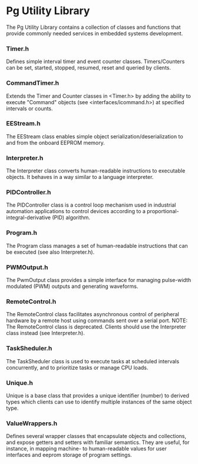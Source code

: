 # Pg Utility Library
The Pg Utility Library contains a collection of classes and functions that provide commonly needed services in embedded systems development.

### Timer.h
Defines simple interval timer and event counter classes. Timers/Counters can be set, started, stopped, resumed, reset and queried by clients.

### CommandTimer.h
Extends the Timer and Counter classes in <Timer.h> by adding the ability to execute "Command" objects (see <interfaces/icommand.h>) at specified intervals or counts.

### EEStream.h 
The EEStream class enables simple object serialization/deserialization to and from the onboard EEPROM memory.

### Interpreter.h
The Interpreter class converts human-readable instructions to executable objects. It behaves in a way similar to a language interpreter.

### PIDController.h
The PIDController class is a control loop mechanism used in industrial automation applications to control devices according to a proportional-integral-derivative (PID) algorithm.

### Program.h
The Program class manages a set of human-readable instructions that can be executed (see also Interpreter.h).

### PWMOutput.h
The PwmOutput class provides a simple interface for managing pulse-width modulated (PWM) outputs and generating waveforms.

### RemoteControl.h
The RemoteControl class facilitates asynchronous control of peripheral hardware by a remote host using commands sent over a serial port. NOTE: The RemoteControl class is deprecated. Clients should use the Interpreter class instead (see Interpreter.h).

### TaskSheduler.h
The TaskSheduler class is used to execute tasks at scheduled intervals concurrently, and to prioritize tasks or manage CPU loads.

### Unique.h 
Unique is a base class that provides a unique identifier (number) to derived types which clients can use to identify multiple instances of the same object type.

### ValueWrappers.h 
Defines several wrapper classes that encapsulate objects and collections, and expose getters and setters with familiar semantics. They are useful, for instance, in mapping machine- to human-readable values for user interfaces and eeprom storage of program settings.

